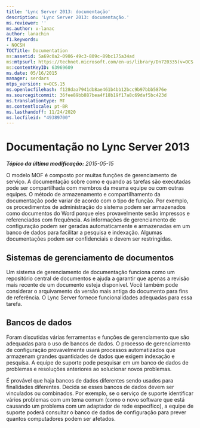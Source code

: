 ```yaml
---
title: 'Lync Server 2013: documentação'
description: 'Lync Server 2013: documentação.'
ms.reviewer: ''
ms.author: v-lanac
author: lanachin
f1.keywords:
- NOCSH
TOCTitle: Documentation
ms:assetid: 5a69c0a2-0986-49c3-809c-89bc175a34ad
ms:mtpsurl: https://technet.microsoft.com/en-us/library/Dn720335(v=OCS.15)
ms:contentKeyID: 63969609
ms.date: 05/16/2015
manager: serdars
mtps_version: v=OCS.15
ms.openlocfilehash: f128daa7941db8ae461b4bb12bcc9b97bbb5876e
ms.sourcegitcommit: 36fee89bb887bea4f18b19f17a8c69daf5bc423d
ms.translationtype: MT
ms.contentlocale: pt-BR
ms.lasthandoff: 11/24/2020
ms.locfileid: "49389700"
---
```

# <a name="documentation-in-lync-server-2013"></a>Documentação no Lync Server 2013

<div data-xmlns="http://www.w3.org/1999/xhtml">

<div class="topic" data-xmlns="http://www.w3.org/1999/xhtml" data-msxsl="urn:schemas-microsoft-com:xslt" data-cs="https://msdn.microsoft.com/">

<div data-asp="https://msdn2.microsoft.com/asp">



</div>

<div id="mainSection">

<div id="mainBody">

<span> </span>

_**Tópico da última modificação:** 2015-05-15_

O modelo MOF é composto por muitas funções de gerenciamento de serviço. A documentação sobre como e quando as tarefas são executadas pode ser compartilhada com membros da mesma equipe ou com outras equipes. O método de armazenamento e compartilhamento da documentação pode variar de acordo com o tipo de função. Por exemplo, os procedimentos de administração do sistema podem ser armazenados como documentos do Word porque eles provavelmente serão impressos e referenciados com frequência. As informações de gerenciamento de configuração podem ser geradas automaticamente e armazenadas em um banco de dados para facilitar a pesquisa e indexação. Algumas documentações podem ser confidenciais e devem ser restringidas.

<div>

## <a name="document-management-systems"></a>Sistemas de gerenciamento de documentos

Um sistema de gerenciamento de documentação funciona como um repositório central de documentos e ajuda a garantir que apenas a revisão mais recente de um documento esteja disponível. Você também pode considerar o arquivamento da versão mais antiga do documento para fins de referência. O Lync Server fornece funcionalidades adequadas para essa tarefa.

</div>

<div>

## <a name="databases"></a>Bancos de dados

Foram discutidas várias ferramentas e funções de gerenciamento que são adequadas para o uso de bancos de dados. O processo de gerenciamento de configuração provavelmente usará processos automatizados que armazenam grandes quantidades de dados que exigem indexação e pesquisa. A equipe de suporte pode pesquisar em um banco de dados de problemas e resoluções anteriores ao solucionar novos problemas.

É provável que haja bancos de dados diferentes sendo usados para finalidades diferentes. Decida se esses bancos de dados devem ser vinculados ou combinados. Por exemplo, se o serviço de suporte identificar vários problemas com um tema comum (como o novo software que está causando um problema com um adaptador de rede específico), a equipe de suporte poderá consultar o banco de dados de configuração para prever quantos computadores podem ser afetados.

</div>

</div>

<span> </span>

</div>

</div>

</div>

